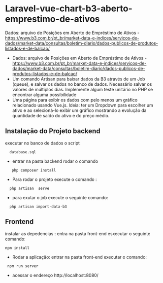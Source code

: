 
# Laravel-vue-chart-b3-aberto-emprestimo-de-ativos
Dados: arquivo de Posições em Aberto de Empréstimo de Ativos - https://www.b3.com.br/pt_br/market-data-e-indices/servicos-de-dados/market-data/consultas/boletim-diario/dados-publicos-de-produtos-listados-e-de-balcao/


- Dados: arquivo de Posições em Aberto de Empréstimo de Ativos - https://www.b3.com.br/pt_br/market-data-e-indices/servicos-de-dados/market-data/consultas/boletim-diario/dados-publicos-de-produtos-listados-e-de-balcao/
- Um comando Artisan para baixar dados  da B3 através de um Job (queue), e salvar os dados no banco de dados. Necessário salvar os valores de múltiplos dias.
Implemente algum teste unitário no PHP se encontrar alguma possibilidade
- Uma página para exibir os dados com pelo menos um gráfico relacionado usando Vue.js. Ideia: ter um Dropdown para escolher um ativo e ao selecioná-lo exibir um gráfico mostrando a evolução da quantidade de saldo do ativo e do preço médio.



## Instalação do Projeto  backend
executar no banco de dados o script 
```
  database.sql 
```

- entrar na pasta  backend rodar o comando 
```
   php composer install
```
- Para rodar o projeto execute o comando :  
```
  php artisan  serve
```

- para exutar o job execute o seguinte comando:
```
  php artisan import-data-b3
```
## Frontend 
 instalar as depedencias :
 entra na pasta front-end esxecutar o seguinte comando:
 ```
 npm install
 ```
 - Rodar a aplicação:
  entrar na pasta front-end executar o comando:
 ``` 
  npm run server
 ```
  - acessar o endereço
http://localhost:8080/

